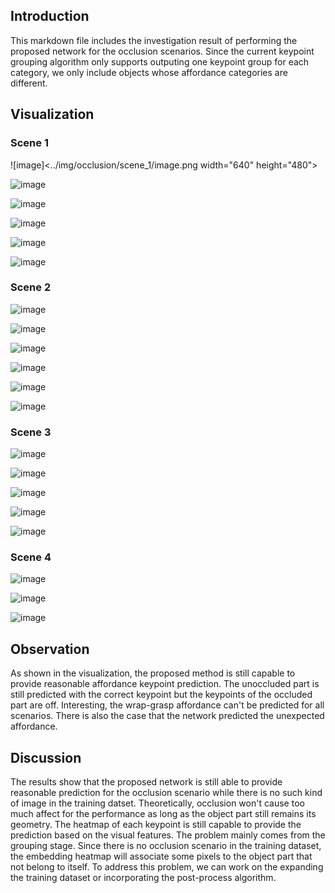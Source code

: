 ## Introduction
This markdown file includes the investigation result of performing the proposed network for the occlusion scenarios. Since the current keypoint grouping algorithm only supports outputing one keypoint group for each category, we only include objects whose affordance categories are different. 

## Visualization

### Scene 1

![image]<../img/occlusion/scene_1/image.png width="640" height="480">

![image](../img/occlusion/scene_1/mask.png)

![image](../img/occlusion/scene_1/0_kp.png)

![image](../img/occlusion/scene_1/2_kp.png)

![image](../img/occlusion/scene_1/3_kp.png)

![image](../img/occlusion/scene_1/4_kp.png)

### Scene 2

![image](../img/occlusion/scene_2/image.png)

![image](../img/occlusion/scene_2/mask.png)

![image](../img/occlusion/scene_2/0_kp.png)

![image](../img/occlusion/scene_2/2_kp.png)

![image](../img/occlusion/scene_2/3_kp.png)

![image](../img/occlusion/scene_2/5_kp.png)

### Scene 3

![image](../img/occlusion/scene_3/image.png)

![image](../img/occlusion/scene_3/mask.png)

![image](../img/occlusion/scene_3/0_kp.png)

![image](../img/occlusion/scene_3/1_kp.png)

![image](../img/occlusion/scene_3/3_kp.png)

### Scene 4

![image](../img/occlusion/scene_4/image.png)

![image](../img/occlusion/scene_4/mask.png)

![image](../img/occlusion/scene_4/0_kp.png)


## Observation
As shown in the visualization,  the proposed method is still capable to provide reasonable affordance keypoint prediction. The unoccluded part is still predicted with the correct keypoint but the keypoints of the occluded part are off. Interesting, the wrap-grasp affordance can't be predicted for all scenarios. There is also the case that the network predicted the unexpected affordance. 

## Discussion
The results show that the proposed network is still able to provide reasonable prediction for the occlusion scenario while there is no such kind of image in the training datset. 
Theoretically, occlusion won't cause too much affect for the performance as long as the object part still remains its geometry. The heatmap of each keypoint is still capable to 
provide the prediction based on the visual features. The problem mainly comes from the grouping stage. Since there is no occlusion scenario in the training dataset, the embedding heatmap will associate some pixels to the object part that not belong to itself. To address this problem, we can work on the expanding the training dataset or incorporating the post-process algorithm. 
